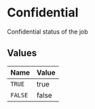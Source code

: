# Confidential

Confidential status of the job


## Values

| Name    | Value   |
| ------- | ------- |
| `TRUE`  | true    |
| `FALSE` | false   |